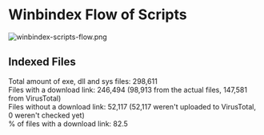 # Winbindex Flow of Scripts

![winbindex-scripts-flow.png](winbindex-scripts-flow.png)

## Indexed Files

<!--FileStats-->
Total amount of exe, dll and sys files: 298,611  
Files with a download link: 246,494 (98,913 from the actual files, 147,581 from VirusTotal)  
Files without a download link: 52,117 (52,117 weren't uploaded to VirusTotal, 0 weren't checked yet)  
% of files with a download link: 82.5  
<!--/FileStats-->
